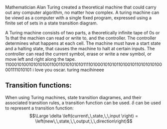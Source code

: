 
Mathematician Alan Turing created a theoretical machine that could carry out any computer algorithm, no matter how complex. A turing machine can be viewd as a computer with a single fixed program, expressed using a finite set of sets in a state transition diagram.

A Turing machine consists of two parts, a theoretically infinite tape of 0s or 1s that the machien can read or write to, and the controller. The controller determines what happens at each cell. The machine must have a start state and a halting state, that causes the machine to halt at certain inputs. The controller can read the current symbol, erase or write a new symbol, or move left and right along the tape.
110001010010101010011001101010101011110100010101011010010110101010100001111010101
i love you oscar.
turing macihineee

## Transition functions:

When using Turing machines, state transition diagrames, and their associated transition rules, a transition function can be used. $\delta$ can be used to represent a transition function:
$$\Large \delta \left(current\,\,state,\,\,input \right) = \left(new\,\,state,\,\,output,\,\,direction\right)$$


